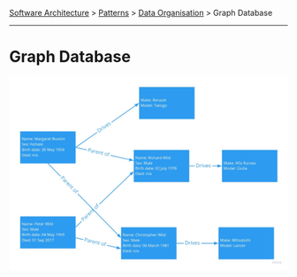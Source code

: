 [Software Architecture](../../..) > [Patterns](../..) > [Data Organisation](..) > Graph Database

---

# Graph Database

![Graph database](graph-database.jpg)

